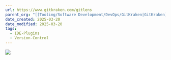 ```yaml
---
url: https://www.gitkraken.com/gitlens
parent_org: "[[Tooling/Software Development/DevOps/GitKraken|GitKraken]]"
date_created: 2025-03-20
date_modified: 2025-03-20
tags:
  - IDE-Plugins
  - Version-Control
---
```

![](https://i.imgur.com/cWc5fcM.png)
